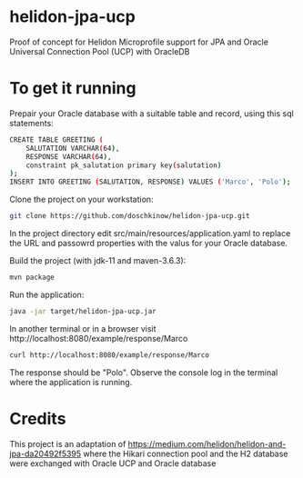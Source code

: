 # helidon-jpa-ucp
Proof of concept for Helidon Microprofile support for JPA and Oracle Universal Connection Pool (UCP) with OracleDB

# To get it running
Prepair your Oracle database with a suitable table and record, using this sql statements:
```bash
CREATE TABLE GREETING (
    SALUTATION VARCHAR(64),
    RESPONSE VARCHAR(64),
    constraint pk_salutation primary key(salutation)
);
INSERT INTO GREETING (SALUTATION, RESPONSE) VALUES ('Marco', 'Polo');
```
Clone the project on your workstation:
```bash
git clone https://github.com/doschkinow/helidon-jpa-ucp.git
```
In the project directory edit src/main/resources/application.yaml to replace the URL and passowrd properties with the valus for your Oracle database.

Build the project (with jdk-11 and maven-3.6.3):
```bash
mvn package
```

Run the application:
```bash
java -jar target/helidon-jpa-ucp.jar
```
In another terminal or in a browser visit http://localhost:8080/example/response/Marco
```bash
curl http://localhost:8080/example/response/Marco
```
The response should be "Polo". Observe the console log in the terminal where the application is running.

# Credits
This project is an adaptation of https://medium.com/helidon/helidon-and-jpa-da20492f5395 where the Hikari connection pool and the H2 database were exchanged with Oracle UCP and Oracle database